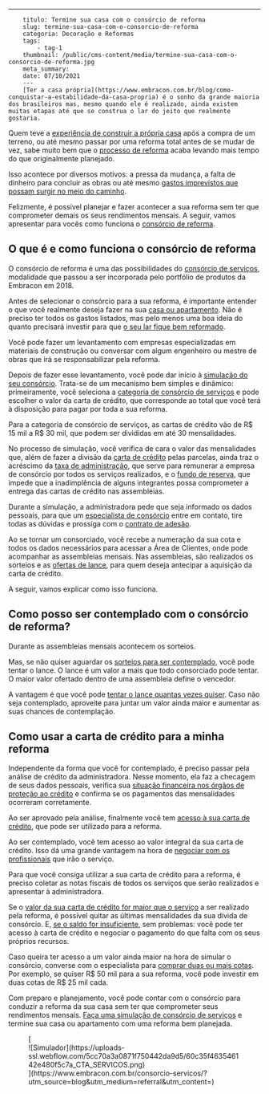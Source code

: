 ---
        titulo: Termine sua casa com o consórcio de reforma
        slug: termine-sua-casa-com-o-consorcio-de-reforma
        categoria: Decoração e Reformas
        tags:
            - tag-1
        thumbnail: /public/cms-content/media/termine-sua-casa-com-o-consorcio-de-reforma.jpg
        meta_summary: 
        date: 07/10/2021
        ---
        [Ter a casa própria](https://www.embracon.com.br/blog/como-conquistar-a-estabilidade-da-casa-propria) é o sonho da grande maioria dos brasileiros mas, mesmo quando ele é realizado, ainda existem muitas etapas até que se construa o lar do jeito que realmente gostaria.

Quem teve a [experiência de construir a própria casa](https://www.embracon.com.br/blog/como-construir-a-casa-dos-sonhos-guia-completo) após a compra de um terreno, ou até mesmo passar por uma reforma total antes de se mudar de vez, sabe muito bem que o [processo de reforma](https://www.embracon.com.br/blog/guia-completo-de-como-reformar-a-sua-casa-inteira-com-o-consorcio) acaba levando mais tempo do que originalmente planejado.

Isso acontece por diversos motivos: a pressa da mudança, a falta de dinheiro para concluir as obras ou até mesmo [gastos imprevistos que possam surgir no meio do caminho](https://www.embracon.com.br/blog/os-5-primeiros-passos-para-quem-vai-comecar-uma-reforma).

Felizmente, é possível planejar e fazer acontecer a sua reforma sem ter que comprometer demais os seus rendimentos mensais. A seguir, vamos apresentar para vocês como funciona o [consórcio de reforma](https://www.embracon.com.br/blog/consorcio-de-servicos-para-reformas-e-decoracao).

O que é e como funciona o consórcio de reforma 
-----------------------------------------------

O consórcio de reforma é uma das possibilidades do [consórcio de serviços](https://www.embracon.com.br/blog/guia-completo-tire-todas-as-suas-duvidas-sobre-o-consorcio-de-servicos), modalidade que passou a ser incorporada pelo portfólio de produtos da Embracon em 2018.

Antes de selecionar o consórcio para a sua reforma, é importante entender o que você realmente deseja fazer na sua [casa ou apartamento](https://www.embracon.com.br/blog/casa-ou-apartamento-qual-a-melhor-escolha-para-voce). Não é preciso ter todos os gastos listados, mas pelo menos uma boa ideia do quanto precisará investir para que [o seu lar fique bem reformado](https://www.embracon.com.br/blog/guia-completo-para-fazer-a-sua-reforma).

Você pode fazer um levantamento com empresas especializadas em materiais de construção ou conversar com algum engenheiro ou mestre de obras que irá se responsabilizar pela reforma.

Depois de fazer esse levantamento, você pode dar início à [simulação do seu consórcio](https://www.embracon.com.br/blog/simulacao-de-consorcio). Trata-se de um mecanismo bem simples e dinâmico: primeiramente, você seleciona a [categoria de consórcio de serviços](https://www.embracon.com.br/consorcio-servicos) e pode escolher o valor da carta de crédito, que corresponde ao total que você terá à disposição para pagar por toda a sua reforma.

Para a categoria de consórcio de serviços, as cartas de crédito vão de R$ 15 mil a R$ 30 mil, que podem ser divididas em até 30 mensalidades.

No processo de simulação, você verifica de cara o valor das mensalidades que, além de fazer a divisão da [carta de crédito](https://www.embracon.com.br/blog/o-que-e-a-carta-de-credito-como-funciona-e-como-usar) pelas parcelas, ainda traz o acréscimo da [taxa de administração](https://www.embracon.com.br/blog/como-funciona-a-taxa-de-administracao-de-um-consorcio), que serve para remunerar a empresa de consórcio por todos os serviços realizados, e o [fundo de reserva](https://www.embracon.com.br/blog/entenda-como-funciona-a-devolucao-do-fundo-de-reserva), que impede que a inadimplência de alguns integrantes possa comprometer a entrega das cartas de crédito nas assembleias.

Durante a simulação, a administradora pede que seja informado os dados pessoais, para que um [especialista de consórcio](https://www.embracon.com.br/blog/tudo-o-que-voce-precisa-saber-sobre-a-importancia-de-um-consultor-de-consorcio) entre em contato, tire todas as dúvidas e prossiga com o [contrato de adesão](https://www.embracon.com.br/blog/saiba-o-que-avaliar-antes-de-assinar-um-contrato-de-consorcio).

Ao se tornar um consorciado, você recebe a numeração da sua cota e todos os dados necessários para acessar a Área de Clientes, onde pode acompanhar as assembleias mensais. Nas assembleias, são realizados os sorteios e as [ofertas de lance](https://www.embracon.com.br/blog/saiba-como-definir-o-valor-de-lance-para-ser-contemplado-mais-rapido), para quem deseja antecipar a aquisição da carta de crédito.

A seguir, vamos explicar como isso funciona.

Como posso ser contemplado com o consórcio de reforma? 
-------------------------------------------------------

Durante as assembleias mensais acontecem os sorteios.

Mas, se não quiser aguardar os [sorteios para ser contemplado](https://www.embracon.com.br/blog/assembleia-de-consorcio-como-funciona), você pode tentar o lance. O lance é um valor a mais que todo consorciado pode tentar. O maior valor ofertado dentro de uma assembleia define o vencedor.

A vantagem é que você pode [tentar o lance quantas vezes quiser](https://www.embracon.com.br/blog/saiba-como-definir-o-valor-de-lance-para-ser-contemplado-mais-rapido). Caso não seja contemplado, aproveite para juntar um valor ainda maior e aumentar as suas chances de contemplação.

Como usar a carta de crédito para a minha reforma 
--------------------------------------------------

Independente da forma que você for contemplado, é preciso passar pela análise de crédito da administradora. Nesse momento, ela faz a checagem de seus dados pessoais, verifica sua [situação financeira nos órgãos de proteção ao crédito](https://www.embracon.com.br/blog/o-que-e-o-spc-serasa-e-como-ele-influencia-na-sua-vida-financeira) e confirma se os pagamentos das mensalidades ocorreram corretamente.

Ao ser aprovado pela análise, finalmente você tem [acesso à sua carta de crédito](https://www.embracon.com.br/blog/tudo-o-que-voce-precisa-saber-sobre-a-carta-de-credito-de-consorcios), que pode ser utilizado para a reforma.

Ao ser contemplado, você tem acesso ao valor integral da sua carta de crédito. Isso dá uma grande vantagem na hora de [negociar com os profissionais](https://www.embracon.com.br/blog/4-dicas-para-conseguir-uma-boa-negociacao-na-hora-de-adquirir-o-seu-bem) que irão o serviço.

Para que você consiga utilizar a sua carta de crédito para a reforma, é preciso coletar as notas fiscais de todos os serviços que serão realizados e apresentar à administradora.

Se o [valor da sua carta de crédito for maior que o serviço](https://www.embracon.com.br/conhecaoconsorcio/o-valor-do-credito-pode-ser-diferente-do-valor-do-bem-que-quero-adquirir) a ser realizado pela reforma, é possível quitar as últimas mensalidades da sua dívida de consórcio. E, [se o saldo for insuficiente](https://www.embracon.com.br/blog/e-possivel-comprar-um-bem-maior-do-que-minha-carta-de-credito-a-embracon-responde), sem problemas: você pode ter acesso à carta de crédito e negociar o pagamento do que falta com os seus próprios recursos.

Caso queira ter acesso a um valor ainda maior na hora de simular o consórcio, converse com o especialista para [comprar duas ou mais cotas](https://www.embracon.com.br/blog/afinal-posso-fazer-mais-de-um-consorcio-ao-mesmo-tempo-entenda). Por exemplo, se quiser R$ 50 mil para a sua reforma, você pode investir em duas cotas de R$ 25 mil cada.

Com preparo e planejamento, você pode contar com o consórcio para conduzir a reforma da sua casa sem ter que comprometer seus rendimentos mensais. [Faça uma simulação de consórcio de serviços](https://www.embracon.com.br/consorcio-servicos) e termine sua casa ou apartamento com uma reforma bem planejada.

<figure class="w-richtext-figure-type-image w-richtext-align-center">[<div>![Simulador](https://uploads-ssl.webflow.com/5cc70a3a0871f750442da9d5/60c35f463546142e480f5c7a_CTA_SERVICOS.png)</div>](https://www.embracon.com.br/consorcio-servicos/?utm_source=blog&utm_medium=referral&utm_content=)</figure>
        